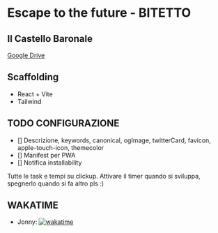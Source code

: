 # Escape to the future - BITETTO
## Il Castello Baronale


[Google Drive](https://drive.google.com/drive/u/0/folders/1e7p1f-9vWEGVOWA2I3AZVjRHZYYfXbK2)

## Scaffolding
- React + Vite
- Tailwind

## TODO CONFIGURAZIONE
- [] Descrizione, keywords, canonical, ogImage, twitterCard, favicon, apple-touch-icon, themecolor
- [] Manifest per PWA
- [] Notifica installability

Tutte le task e tempi su clickup.
Attivare il timer quando si sviluppa, spegnerlo quando si fa altro pls :)

## WAKATIME
- Jonny: [![wakatime](https://wakatime.com/badge/user/c82f4683-34a5-4724-a5f4-5c2a6f37d55c/project/e3a4dc49-755f-4f1f-8640-66539f2096b1.svg)](https://wakatime.com/badge/user/c82f4683-34a5-4724-a5f4-5c2a6f37d55c/project/e3a4dc49-755f-4f1f-8640-66539f2096b1)
